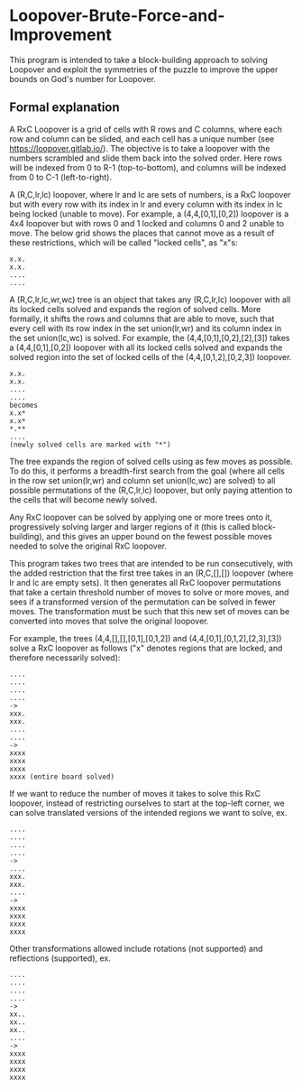# Loopover-Brute-Force-and-Improvement

This program is intended to take a block-building approach to solving Loopover and exploit the symmetries of the puzzle to improve the upper bounds on God's number for Loopover.

## Formal explanation

A RxC Loopover is a grid of cells with R rows and C columns, where each row and column can be slided, and each cell has a unique number (see https://loopover.gitlab.io/). The objective is to take a loopover with the numbers scrambled and slide them back into the solved order. Here rows will be indexed from 0 to R-1 (top-to-bottom), and columns will be indexed from 0 to C-1 (left-to-right).

A (R,C,lr,lc) loopover, where lr and lc are sets of numbers, is a RxC loopover but with every row with its index in lr and every column with its index in lc being locked (unable to move). For example, a (4,4,[0,1],[0,2]) loopover is a 4x4 loopover but with rows 0 and 1 locked and columns 0 and 2 unable to move. The below grid shows the places that cannot move as a result of these restrictions, which will be called "locked cells", as "x"s:

```
x.x.  
x.x.  
....  
....
```

A (R,C,lr,lc,wr,wc) tree is an object that takes any (R,C,lr,lc) loopover with all its locked cells solved and expands the region of solved cells. More formally, it shifts the rows and columns that are able to move, such that every cell with its row index in the set union(lr,wr) and its column index in the set union(lc,wc) is solved. For example, the (4,4,[0,1],[0,2],[2],[3]) takes a (4,4,[0,1],[0,2]) loopover with all its locked cells solved and expands the solved region into the set of locked cells of the (4,4,[0,1,2],[0,2,3]) loopover.
```
x.x.  
x.x.  
....  
....  
becomes  
x.x*  
x.x*  
*.**  
....  
(newly solved cells are marked with "*")
```

The tree expands the region of solved cells using as few moves as possible. To do this, it performs a breadth-first search from the goal (where all cells in the row set union(lr,wr) and column set union(lc,wc) are solved) to all possible permutations of the (R,C,lr,lc) loopover, but only paying attention to the cells that will become newly solved.

Any RxC loopover can be solved by applying one or more trees onto it, progressively solving larger and larger regions of it (this is called block-building), and this gives an upper bound on the fewest possible moves needed to solve the original RxC loopover.

This program takes two trees that are intended to be run consecutively, with the added restriction that the first tree takes in an (R,C,[],[]) loopover (where lr and lc are empty sets). It then generates all RxC loopover permutations that take a certain threshold number of moves to solve or more moves, and sees if a transformed version of the permutation can be solved in fewer moves. The transformation must be such that this new set of moves can be converted into moves that solve the original loopover.

For example, the trees (4,4,[],[],[0,1],[0,1,2]) and (4,4,[0,1],[0,1,2],[2,3],[3]) solve a RxC loopover as follows ("x" denotes regions that are locked, and therefore necessarily solved):
```
....  
....  
....  
....  
->  
xxx.  
xxx.  
....  
....  
->  
xxxx  
xxxx  
xxxx  
xxxx (entire board solved)
```

If we want to reduce the number of moves it takes to solve this RxC loopover, instead of restricting ourselves to start at the top-left corner, we can solve translated versions of the intended regions we want to solve, ex.
```
....  
....  
....  
....  
->  
....  
xxx.  
xxx.  
....  
->  
xxxx  
xxxx  
xxxx  
xxxx
```

Other transformations allowed include rotations (not supported) and reflections (supported), ex.
```
....  
....  
....  
....  
->  
xx..  
xx..  
xx..  
....  
->  
xxxx  
xxxx  
xxxx  
xxxx
```
